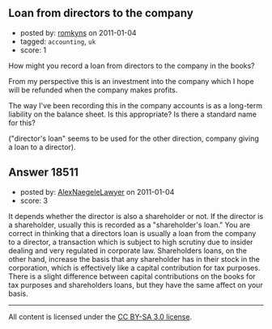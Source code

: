 ## Loan from directors to the company

- posted by: [romkyns](https://stackexchange.com/users/-1/5899-romkyns) on 2011-01-04
- tagged: `accounting`, `uk`
- score: 1

How might you record a loan from directors to the company in the books?

From my perspective this is an investment into the company which I hope will be refunded when the company makes profits.

The way I've been recording this in the company accounts is as a long-term liability on the balance sheet. Is this appropriate? Is there a standard name for this?

("director's loan" seems to be used for the other direction, company giving a loan to a director).


## Answer 18511

- posted by: [AlexNaegeleLawyer](https://stackexchange.com/users/-1/6331-alexnaegelelawyer) on 2011-01-04
- score: 3

It depends whether the director is also a shareholder or not.  If the director is a shareholder, usually this is recorded as a "shareholder's loan."  You are correct in thinking that a directors loan is usually a loan from the company to a director, a transaction which is subject to high scrutiny due to insider dealing and very regulated in corporate law. 
   Shareholders loans, on the other hand, increase the basis that any shareholder has in their stock in the corporation, which is effectively like a capital contribution for tax purposes.  There is a slight difference between capital contributions on the books for tax purposes and shareholders loans, but they have the same affect on your basis.  



---

All content is licensed under the [CC BY-SA 3.0 license](https://creativecommons.org/licenses/by-sa/3.0/).
